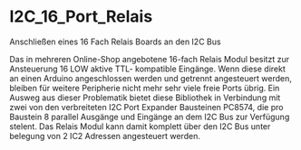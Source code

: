 # I2C_16_Port_Relais
Anschließen eines 16 Fach Relais Boards an den I2C Bus 

Das in mehreren Online-Shop angebotene 16-fach Relais Modul besitzt zur Ansteuerung 16 LOW aktive TTL- kompatible Eingänge. Wenn diese direkt an einen Arduino angeschlossen werden und getrennt angesteuert werden, bleiben für weitere Peripherie nicht mehr sehr viele freie Ports übrig. Ein Ausweg aus dieser Problematik bietet diese Bibliothek in Verbindung mit zwei von den verbreiteten I2C Port Expander Bausteinen PC8574, die pro Baustein 8 parallel Ausgänge und Eingänge an dem  I2C Bus zur Verfügung stelent. Das Relais Modul kann damit komplett über den I2C Bus unter belegung von 2 IC2 Adressen angesteuert werden.
